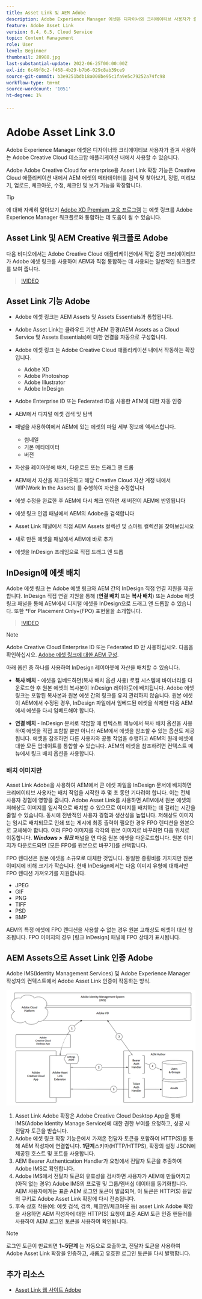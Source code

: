 ```yaml
---
title: Asset Link 및 AEM Adobe
description: Adobe Experience Manager 에셋은 디자이너와 크리에이티브 사용자가 즐겨 사용하는 Adobe Creative Cloud 데스크탑 애플리케이션 내에서 사용할 수 있습니다. Adobe Adobe Creative Cloud for enterprise용 Asset Link 확장 기능은 Adobe XD, Photoshop, InDesign 및 Illustrator과 같은 Creative Cloud 도구 내에서 AEM 에셋의 메타데이터를 검색 및 찾아보기, 정렬, 미리보기, 업로드, 체크아웃, 수정, 체크인 및 보기 기능을 확장합니다.
feature: Adobe Asset Link
version: 6.4, 6.5, Cloud Service
topic: Content Management
role: User
level: Beginner
thumbnail: 28988.jpg
last-substantial-update: 2022-06-25T00:00:00Z
exl-id: 6c49f8c2-f468-4b29-b7b6-029c8ab39ce9
source-git-commit: b3e9251bdb18a008be95c1fa9e5c79252a74fc98
workflow-type: tm+mt
source-wordcount: '1051'
ht-degree: 1%

---
```


# Adobe Asset Link 3.0

Adobe Experience Manager 에셋은 디자이너와 크리에이티브 사용자가 즐겨 사용하는 Adobe Creative Cloud 데스크탑 애플리케이션 내에서 사용할 수 있습니다.

Adobe Adobe Creative Cloud for enterprise용 Asset Link 확장 기능은 Creative Cloud 애플리케이션 내에서 AEM 에셋의 메타데이터를 검색 및 찾아보기, 정렬, 미리보기, 업로드, 체크아웃, 수정, 체크인 및 보기 기능을 확장합니다.

>[!TIP]
>
> 에 대해 자세히 알아보기 [Adobe XD Premium 교육 프로그램](https://spark.adobe.com/page/wU7OXv8qKGugO/) 는 에셋 링크를 Adobe Experience Manager 워크플로와 통합하는 데 도움이 될 수 있습니다.

## Asset Link 및 AEM Creative 워크플로 Adobe

다음 비디오에서는 Adobe Creative Cloud 애플리케이션에서 작업 중인 크리에이티브가 Adobe 에셋 링크를 사용하여 AEM과 직접 통합하는 데 사용되는 일반적인 워크플로를 보여 줍니다.

>[!VIDEO](https://video.tv.adobe.com/v/335927?quality=12&learn=on)

## Asset Link 기능 Adobe

+ Adobe 에셋 링크는 AEM Assets 및 Assets Essentials과 통합됩니다.
+ Adobe Asset Link는 클라우드 기반 AEM 환경(AEM Assets as a Cloud Service 및 Assets Essentials)에 대한 연결을 자동으로 구성합니다.
+ Adobe 에셋 링크 는 Adobe Creative Cloud 애플리케이션 내에서 작동하는 확장입니다.

   + Adobe XD
   + Adobe Photoshop
   + Adobe Illustrator
   + Adobe InDesign

+ Adobe Enterprise ID 또는 Federated ID을 사용한 AEM에 대한 자동 인증
+ AEM에서 디지털 에셋 검색 및 탐색
+ 패널을 사용하여에서 AEM에 있는 에셋의 파일 세부 정보에 액세스합니다.
   + 썸네일
   + 기본 메타데이터
   + 버전
+ 자산을 레이아웃에 배치, 다운로드 또는 드래그 앤 드롭
+ AEM에서 자산을 체크아웃하고 해당 Creative Cloud 자산 계정 내에서 WIP(Work In the Assets) 를 수행하여 자산을 수정합니다
+ 에셋 수정을 완료한 후 AEM에 다시 체크 인하면 새 버전이 AEM에 반영됩니다
+ 에셋 링크 인앱 패널에서 AEM의 Adobe을 검색합니다
+ Asset Link 패널에서 직접 AEM Assets 컬렉션 및 스마트 컬렉션을 찾아보십시오
+ 새로 만든 에셋을 패널에서 AEM에 바로 추가
+ 에셋을 InDesign 프레임으로 직접 드래그 앤 드롭

## InDesign에 에셋 배치

Adobe 에셋 링크 는 Adobe 에셋 링크와 AEM 간의 InDesign 직접 연결 지원을 제공합니다. InDesign 직접 연결 지원을 통해 (__연결 배치__ 또는 __복사 배치__) 또는 Adobe 에셋 링크 패널을 통해 AEM에서 디지털 에셋을 InDesign으로 드래그 앤 드롭할 수 있습니다. 또한 *For Placement Only+(FPO) 표현물을 소개합니다.

>[!VIDEO](https://video.tv.adobe.com/v/28988?quality=12&learn=on)

>[!NOTE]
>
>Adobe Creative Cloud Enterprise ID 또는 Federated ID 만 사용하십시오. 다음을 확인하십시오. [Adobe 에셋 링크에 대한 AEM 구성](https://helpx.adobe.com/enterprise/admin-guide.html/enterprise/using/adobe-asset-link.ug.html).

아래 옵션 중 하나를 사용하여 InDesign 레이아웃에 자산을 배치할 수 있습니다.

+ **복사 배치** - 에셋을 임베드하면(복사 배치 옵션 사용) 로컬 시스템에 바이너리를 다운로드한 후 원본 에셋의 복사본이 InDesign 레이아웃에 배치됩니다. Adobe 에셋 링크는 포함된 복사본과 원본 에셋 간의 링크를 유지 관리하지 않습니다. 원본 에셋이 AEM에서 수정된 경우, InDesign 파일에서 임베드된 에셋을 삭제한 다음 AEM에서 에셋을 다시 임베드해야 합니다.

+ **연결 배치** - InDesign 문서로 작업할 때 컨텍스트 메뉴에서 복사 배치 옵션을 사용하여 에셋을 직접 포함할 뿐만 아니라 AEM에서 에셋을 참조할 수 있는 옵션도 제공됩니다. 에셋을 참조하면 다른 사용자와 공동 작업을 수행하고 AEM의 원래 에셋에 대한 모든 업데이트를 통합할 수 있습니다. AEM의 에셋을 참조하려면 컨텍스트 메뉴에서 링크 배치 옵션을 사용합니다.

### 배치 이미지만

Asset Link Adobe을 사용하여 AEM에서 큰 에셋 파일을 InDesign 문서에 배치하면 크리에이티브 사용자는 배치 작업을 시작한 후 몇 초 동안 기다려야 합니다. 이는 전체 사용자 경험에 영향을 줍니다. Adobe Asset Link를 사용하면 AEM에서 원본 에셋의 저해상도 이미지를 일시적으로 배치할 수 있으므로 이미지를 배치하는 데 걸리는 시간을 줄일 수 있습니다. 동시에 전반적인 사용자 경험과 생산성을 높입니다. 저해상도 이미지는 임시로 배치되므로 인쇄 또는 게시에 최종 출력이 필요한 경우 FPO 렌디션을 원본으로 교체해야 합니다. 여러 FPO 이미지를 각각의 원본 이미지로 바꾸려면 다음 위치로 이동합니다. **_Windows > 링크_** 패널을 연 다음 원본 에셋을 다운로드합니다. 원본 이미지가 다운로드되면 [모든 FPO를 원본으로 바꾸기]를 선택합니다.

FPO 렌디션은 원본 에셋을 소규모로 대체한 것입니다. 동일한 종횡비를 가지지만 원본 이미지에 비해 크기가 작습니다. 현재 InDesign에서는 다음 이미지 유형에 대해서만 FPO 렌디션 가져오기를 지원합니다.

+ JPEG
+ GIF
+ PNG
+ TIFF
+ PSD
+ BMP

AEM의 특정 에셋에 FPO 렌디션을 사용할 수 없는 경우 원본 고해상도 에셋이 대신 참조됩니다. FPO 이미지의 경우 [링크 InDesign] 패널에 FPO 상태가 표시됩니다.

## AEM Assets으로 Asset Link 인증 Adobe

Adobe IMS(Identity Management Services) 및 Adobe Experience Manager 작성자의 컨텍스트에서 Adobe Asset Link 인증이 작동하는 방식.

![Adobe Asset Link 아키텍처](assets/adobe-asset-link-article-understand.png)

1. Asset Link Adobe 확장은 Adobe Creative Cloud Desktop App을 통해 IMS(Adobe Identity Manage Service)에 대한 권한 부여를 요청하고, 성공 시 전달자 토큰을 받습니다.
1. Adobe 에셋 링크 확장 기능은에서 가져온 전달자 토큰을 포함하여 HTTP(S)를 통해 AEM 작성자에 연결합니다. **1단계**&#x200B;스키마(HTTP/HTTPS), 확장의 설정 JSON에 제공된 호스트 및 포트를 사용합니다.
1. AEM Bearer Authentication Handler가 요청에서 전달자 토큰을 추출하여 Adobe IMS로 확인합니다.
1. Adobe IMS에서 전달자 토큰의 유효성을 검사하면 사용자가 AEM에 만들어지고(아직 없는 경우) Adobe IMS의 프로필 및 그룹/멤버십 데이터를 동기화합니다. AEM 사용자에게는 표준 AEM 로그인 토큰이 발급되며, 이 토큰은 HTTP(S) 응답의 쿠키로 Adobe Asset Link 확장에 다시 전송됩니다.
1. 후속 상호 작용(예: 에셋 검색, 검색, 체크인/체크아웃 등) asset Link Adobe 확장을 사용하면 AEM 작성자에 대한 HTTP(S) 요청이 표준 AEM 토큰 인증 핸들러를 사용하여 AEM 로그인 토큰을 사용하여 확인됩니다.

>[!NOTE]
>
>로그인 토큰이 만료되면 **1~5단계** 는 자동으로 호출하고, 전달자 토큰을 사용하여 Adobe Asset Link 확장을 인증하고, 새롭고 유효한 로그인 토큰을 다시 발행합니다.

## 추가 리소스

+ [Asset Link 웹 사이트 Adobe](https://www.adobe.com/kr/creativecloud/business/enterprise/adobe-asset-link.html)
